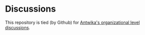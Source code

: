 # Discussions

This repository is tied (by Github) for [Antwika's organizational level discussions](https://github.com/orgs/antwika/discussions).
